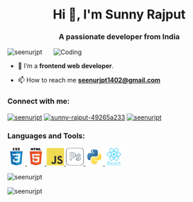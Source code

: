 <h1 align="center">Hi 👋, I'm Sunny Rajput</h1>
<h3 align="center">A passionate developer from India</h3>

<img align="right" width="400"
    src="https://camo.githubusercontent.com/97d0c0c4209208d8ec9573c7e213e05872a9f59b703868647b559b77af601cc6/68747470733a2f2f692e70696e696d672e636f6d2f6f726967696e616c732f65382f66342f35332f65386634353334363961336563393765636433353464663436356437333931332e676966"
    alt="Coding" />

<p align="left"> <img src="https://komarev.com/ghpvc/?username=seenurjpt&label=Profile%20views&color=0e75b6&style=flat"
        alt="seenurjpt" /> </p>

- 🌱 I’m a **frontend web developer**.

- 📫 How to reach me **seenurjpt1402@gmail.com**

<h3 align="left">Connect with me:</h3>
<p align="left">
    <a href="https://twitter.com/seenurjpt" target="blank"><img align="center"
            src="https://raw.githubusercontent.com/rahuldkjain/github-profile-readme-generator/master/src/images/icons/Social/twitter.svg"
            alt="seenurjpt" height="30" width="40" /></a>
    <a href="https://linkedin.com/in/sunny-rajput-49265a233" target="blank"><img align="center"
            src="https://raw.githubusercontent.com/rahuldkjain/github-profile-readme-generator/master/src/images/icons/Social/linked-in-alt.svg"
            alt="sunny-rajput-49265a233" height="30" width="40" /></a>
    <a href="https://instagram.com/seenurjpt" target="blank"><img align="center"
            src="https://raw.githubusercontent.com/rahuldkjain/github-profile-readme-generator/master/src/images/icons/Social/instagram.svg"
            alt="seenurjpt" height="30" width="40" /></a>
</p>

<h3 align="left">Languages and Tools:</h3>
<p align="left"> <a href="https://www.w3schools.com/css/" target="_blank" rel="noreferrer"> <img
            src="https://raw.githubusercontent.com/devicons/devicon/master/icons/css3/css3-original-wordmark.svg"
            alt="css3" width="40" height="40" /> </a> <a href="https://www.w3.org/html/" target="_blank"
        rel="noreferrer"> <img
            src="https://raw.githubusercontent.com/devicons/devicon/master/icons/html5/html5-original-wordmark.svg"
            alt="html5" width="40" height="40" /> </a> <a href="https://developer.mozilla.org/en-US/docs/Web/JavaScript"
        target="_blank" rel="noreferrer"> <img
            src="https://raw.githubusercontent.com/devicons/devicon/master/icons/javascript/javascript-original.svg"
            alt="javascript" width="40" height="40" /> </a> <a href="https://www.photoshop.com/en" target="_blank"
        rel="noreferrer"> <img
            src="https://raw.githubusercontent.com/devicons/devicon/master/icons/photoshop/photoshop-line.svg"
            alt="photoshop" width="40" height="40" /> </a> <a href="https://www.python.org" target="_blank"
        rel="noreferrer"> <img
            src="https://raw.githubusercontent.com/devicons/devicon/master/icons/python/python-original.svg"
            alt="python" width="40" height="40" /> </a> <a href="https://reactjs.org/" target="_blank" rel="noreferrer">
        <img src="https://raw.githubusercontent.com/devicons/devicon/master/icons/react/react-original-wordmark.svg"
            alt="react" width="40" height="40" /> </a> </p>

<p><img align="left"
        src="https://github-readme-stats.vercel.app/api/top-langs?username=seenurjpt&show_icons=true&locale=en&layout=compact"
        alt="seenurjpt" /></p>
<br>
<p><img align="center" src="https://github-readme-streak-stats.herokuapp.com/?user=seenurjpt&" alt="seenurjpt" /></p>
